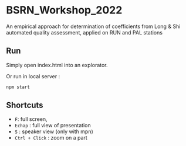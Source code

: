 # BSRN_Workshop_2022

An empirical approach for determination of coefficients from Long &amp; Shi automated quality assessment, applied on RUN and PAL stations

## Run

Simply open index.html into an explorator.

Or run in local server :

```sh
npm start
```

## Shortcuts

- `F`: full screen,
- `Echap` : full view of presentation
- `S` : speaker view (only with mpn)
- `Ctrl + Click` : zoom on a part

